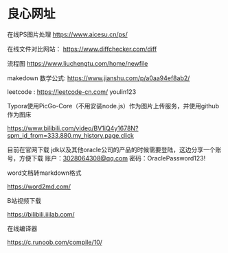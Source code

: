 # 良心网址

在线PS图片处理 https://www.aicesu.cn/ps/

在线文件对比网站： https://www.diffchecker.com/diff

流程图 https://www.liuchengtu.com/home/newfile

makedown 数学公式: https://www.jianshu.com/p/a0aa94ef8ab2/

leetcode : https://leetcode-cn.com/ youlin123



Typora使用PicGo-Core（不用安装node.js）作为图片上传服务，并使用github作为图床

https://www.bilibili.com/video/BV1iQ4y1678N?spm_id_from=333.880.my_history.page.click





目前在官网下载 jdk以及其他oracle公司的产品的时候需要登陆，这边分享一个账号，方便下载
账户：3028064308@qq.com
密码：OraclePassword123!



word文档转markdown格式

https://word2md.com/



B站视频下载

https://bilibili.iiilab.com/



在线编译器

https://c.runoob.com/compile/10/